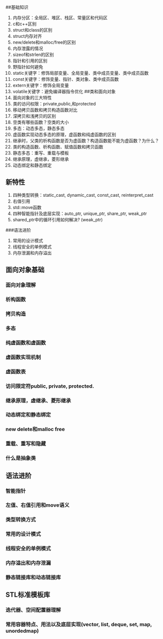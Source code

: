 ##基础知识
1. 内存分区：全局区、堆区、栈区、常量区和代码区
2. c和c++区别
3. struct和class的区别
4. struct内存对齐
5. new/delete和malloc/free的区别
6. 内存泄露的情况
7. sizeof和strlen的区别
8. 指针和引用的区别
9. 野指针如何避免
10. static关键字：修饰局部变量、全局变量、类中成员变量、类中成员函数
11. const关键字：修饰变量、指针、类对象、类中成员函数
12. extern关键字：修饰全局变量
13. volatile关键字：避免编译器指令优化
##类和面向对象
1. 面向对象的三大特性
2. 类的访问权限：private,public,和protected
3. 移动拷贝函数和拷贝构造函数对比
4. 深拷贝和浅拷贝的区别
5. 空类有哪些函数？空类的大小
6. 多态：动态多态，静态多态
7. 虚函数实现动态多态的原理，虚函数和纯虚函数的区别
8. 继承时，父类的析构函数是否为虚函数？构造函数能不能为虚函数？为什么？
9. 类的构造函数、析构函数、赋值函数和拷贝函数
10. 静态多态：重写、重载与模板
11. 继承原理，虚继承，菱形继承
12. 动态绑定和静态绑定
## 新特性
1. 四种类型转换：static\_cast, dynamic\_cast, const\_cast, reinterpret\_cast
2. 右值引用
3. std::move函数
4. 四种智能指针及底层实现：auto\_ptr, unique\_ptr, share\_ptr, weak\_ptr
5. shared\_ptr中的循环引用如何解决? (weak\_ptr)

###语法进阶
1. 常用的设计模式
2. 线程安全的单例模式
3. 内存泄漏和内存溢出


## 面向对象基础
### 面向对象理解
### 析构函数
### 拷贝构造
### 多态
### 纯虚函数和虚函数
### 虚函数实现机制
### 虚函数表
### 访问限定符public, private, protected.
### 继承原理，虚继承、菱形继承
### 动态绑定和静态绑定
### new delete和malloc free
### 重载、重写和隐藏
### 什么是抽象类

## 语法进阶
### 智能指针
### 左值、右值引用和move语义
### 类型转换方式
### 常用的设计模式
### 线程安全的单例模式
### 内存溢出和内存泄漏
### 静态链接库和动态链接库

## STL标准模板库
### 迭代器、空间配置器理解
### 常用容器特点、用法以及底层实现(vector, list, deque, set, map, unordedmap)




